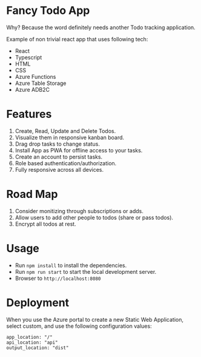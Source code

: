 # Fancy Todo App
 
 Why? Because the word definitely needs another Todo tracking application.
 
 Example of non trivial react app that uses following tech:
 
 - React
 - Typescript
 - HTML
 - CSS
 - Azure Functions
 - Azure Table Storage
 - Azure ADB2C
 
 # Features
 
 1. Create, Read, Update and Delete Todos.
 2. Visualize them in responsive kanban board.
 3. Drag drop tasks to change status.
 4. Install App as PWA for offline access to your tasks.
 5. Create an account to persist tasks.
 6. Role based authentication/authorization.
 7. Fully responsive across all devices.
 
 # Road Map
 1. Consider monitizing through subscriptions or adds.
 2. Allow users to add other people to todos (share or pass todos).
 3. Encrypt all todos at rest.


# Usage

- Run `npm install` to install the dependencies.
- Run `npm run start` to start the local development server.
- Browser to `http://localhost:8080`


# Deployment

When you use the Azure portal to create a new Static Web Application, select custom, and use the following configuration values:

    app_location: "/"
    api_location: "api"
    output_location: "dist"



